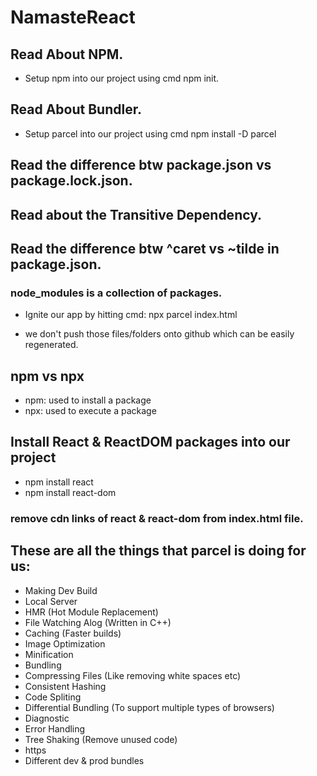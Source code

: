 # NamasteReact

## Read About NPM.

- Setup npm into our project using cmd npm init.

## Read About Bundler.

- Setup parcel into our project using cmd npm install -D parcel

## Read the difference btw package.json vs package.lock.json.

## Read about the Transitive Dependency.

## Read the difference btw ^caret vs ~tilde in package.json.

### node_modules is a collection of packages.

- Ignite our app by hitting cmd: npx parcel index.html

- we don't push those files/folders onto github which can be easily regenerated.

## npm vs npx

- npm: used to install a package
- npx: used to execute a package

## Install React & ReactDOM packages into our project

- npm install react
- npm install react-dom

### remove cdn links of react & react-dom from index.html file.

## These are all the things that parcel is doing for us:

- Making Dev Build
- Local Server
- HMR (Hot Module Replacement)
- File Watching Alog (Written in C++)
- Caching (Faster builds)
- Image Optimization
- Minification
- Bundling
- Compressing Files (Like removing white spaces etc)
- Consistent Hashing
- Code Spliting
- Differential Bundling (To support multiple types of browsers)
- Diagnostic
- Error Handling
- Tree Shaking (Remove unused code)
- https
- Different dev & prod bundles
